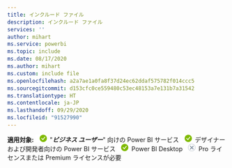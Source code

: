 ```yaml
---
title: インクルード ファイル
description: インクルード ファイル
services: ''
author: mihart
ms.service: powerbi
ms.topic: include
ms.date: 08/17/2020
ms.author: mihart
ms.custom: include file
ms.openlocfilehash: a2a7ae1a0fa8f37d24ec62ddaf575782f014ccc5
ms.sourcegitcommit: d153cfc0ce559480c53ec48153a7e131b7a31542
ms.translationtype: HT
ms.contentlocale: ja-JP
ms.lasthandoff: 09/29/2020
ms.locfileid: "91527990"
---
```

<Token>**適用対象:** ![適用対象:](media/yes.png) "***ビジネス ユーザー***" 向けの Power BI サービス ![適用対象:](media/yes.png) デザイナーおよび開発者向けの Power BI サービス ![適用対象:](media/yes.png) Power BI Desktop ![適用対象外:](media/no.png) Pro ライセンスまたは Premium ライセンスが必要</Token>